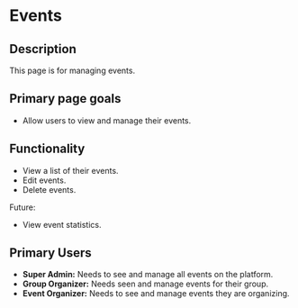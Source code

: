 # Events

## Description

This page is for managing events.

## Primary page goals

- Allow users to view and manage their events.

## Functionality

- View a list of their events.
- Edit events.
- Delete events.

Future:

- View event statistics.

## Primary Users

- **Super Admin:** Needs to see and manage all events on the platform.
- **Group Organizer:** Needs seen and manage events for their group.
- **Event Organizer:** Needs to see and manage events they are organizing.
